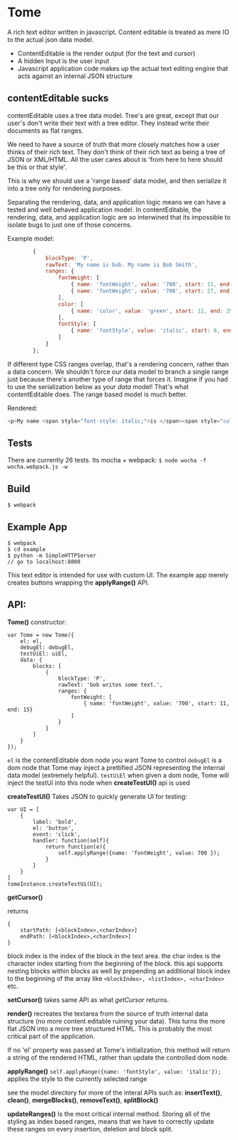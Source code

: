 # Tome

A rich text editor written in javascript. Content editable is treated as mere IO to the actual json data model.

- ContentEditable is the render output (for the text and cursor)
- A hidden Input is the user input
- Javascript application code makes up the actual text editing engine that acts against an internal JSON structure

## contentEditable sucks
contentEditable uses a tree data model. Tree's are great, except that our user's don't write their text with a tree editor. They instead write their documents as flat ranges. 

We need to have a source of truth that more closely matches how a user thinks of their rich text. They don't think of their rich text as being a tree of JSON or XML/HTML. All the user cares about is 'from here to here should be this or that style'. 

This is why we should use a 'range based' data model, and then serialize it into a tree only for rendering purposes.

Separating the rendering, data, and application logic means we can have a tested and well behaved application model. In contentEditable, the rendering, data, and application logic are so interwined that its impossible to isolate bugs to just one of those concerns.

Example model:
~~~js
        {
            blockType: 'P',
            rawText: 'My name is bob. My name is Bob Smith',
            ranges: {
                fontWeight: [
                    { name: 'fontWeight', value: '700', start: 11, end: 13 },
                    { name: 'fontWeight', value: '700', start: 27, end: 35 },
                ],
                color: [
                    { name: 'color', value: 'green', start: 11, end: 29 },
                ],
                fontStyle: [
                    { name: 'fontStyle', value: 'italic', start: 8, end: 14 }
                ]
            }
        };
~~~

If different type CSS ranges overlap, that's a rendering concern, rather than a data concern. We shouldn't force our data model to branch a single range just because there's another type of range that forces it. Imagine if you had to use the serialization below as your _data_ model! That's what contentEditable does. The range based model is much better.

Rendered:
~~~js
<p>My name <span style="font-style: italic;">is </span><span style="color: green;"><span style="font-style: italic;"><span style="font-weight: 700;">bob</span>.</span> My name is </span><span style="font-weight: 700;"><span style="color: green;">Bob</span> Smith</span></p>';
~~~

## Tests
There are currently 26 tests. Its mocha + webpack:
`$ node wocha -f wocha.webpack.js -w`

## Build
`$ webpack`

## Example App
```
$ webpack
$ cd example
$ python -m SimpleHTTPServer
// go to localhost:8000
```

This text editor is intended for use with custom UI. The example app merely creates buttons wrapping the __applyRange()__ API.

## API:

__Tome()__ constructor:
```
var Tome = new Tome({
    el: el,
    debugEl: debugEl,
    testUiEl: uiEl,
    data: {
        blocks: [
            {
                blockType: 'P',
                rawText: 'bob writes some text.',
                ranges: {
                    fontWeight: [
                        { name: 'fontWeight', value: '700', start: 11, end: 15}
                    ]
                }
            }
        ]
    }
});
```

`el` is the contentEditable dom node you want Tome to control
`debugEl` is a dom node that Tome may inject a prettified JSON representing the internal data model (extremely helpful).
`testUiEl` when given a dom node, Tome will inject the testUi into this node when __createTestUI()__ api is used

__createTestUI()__
Takes JSON to quickly generate UI for testing:
```
var UI = [
    {
        label: 'bold',
        el: 'button',
        event: 'click',
        handler: function(self){
            return function(e){
                self.applyRange({name: 'fontWeight', value: 700 });
            }
        }
    }
]
tomeInstance.createTestUi(UI);
```

__getCursor()__

returns
```
{
    startPath: [<blockIndex>,<charIndex>]
    endPath: [<blockIndex>,<charIndex>]
}
```
block index is the index of the block in the text area. the char index is the character index starting from the beginning of the block. this api supports nesting blocks within blocks as well by prepending an additional block index to the beginning of the array like `<blockIndex>, <listIndex>, <charIndex>` etc.

__setCursor()__
takes same API as what *getCursor* returns.

__render()__
recreates the textarea from the source of truth internal data structure (no more content editable ruining your data). This turns the more flat JSON into a more tree structured HTML. This is probably the most critical part of the application.

If no 'el' property was passed at Tome's initialization, this method will return a string of the rendered HTML, rather than update the controlled dom node.

__applyRange()__
`self.applyRange({name: 'fontStyle', value: 'italic'});` applies the style to the currently selected range

see the model directory for more of the interal APIs such as:
__insertText()__, __clean()__, __mergeBlocks()__, __removeText()__, __splitBlock()__

__updateRanges()__ 
Is the most critical internal method. Storing all of the styling as index based ranges, means that we have to correctly update these ranges on every insertion, deletion and block split.
